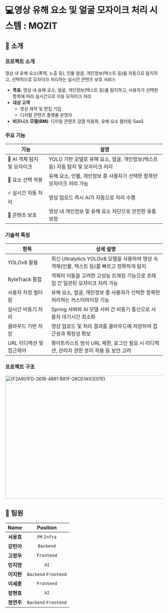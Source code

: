 # 💻영상 유해 요소 및 얼굴 모자이크 처리 시스템 : MOZIT
## 🚀 소개
### 프로젝트 소개
영상 내 유해 요소(폭력, 노출 등), 인물 얼굴, 개인정보(텍스트 등)를 자동으로 탐지하고, 선택적으로 모자이크 처리하는 실시간 콘텐츠 보호 서비스

- **목표**: 영상 내 유해 요소, 얼굴, 개인정보(텍스트 등)를 탐지하고, 사용자가 선택한 항목에 따라 실시간으로 자동 모자이크 처리
- **대상 고객**
  - 영상 제작 및 편집 기업
  - 디지털 콘텐츠 플랫폼 운영자
- **비즈니스 모델(BM)**: 디지털 콘텐츠 검열 자동화, 유해 요소 필터링 SaaS


### 주요 기능

| 기능 | 설명 |
|------|------|
| 🎯 AI 객체 탐지 및 모자이크 | YOLO 기반 모델로 유해 요소, 얼굴, 개인정보(텍스트 등) 자동 탐지 및 모자이크 처리 |
| 🧩 요소 선택 적용 | 유해 요소, 인물, 개인정보 중 사용자가 선택한 항목만 모자이크 처리 가능 |
| ⚡ 실시간 자동 처리 | 영상 업로드 즉시 AI가 자동으로 처리 수행 |
| 🔐 콘텐츠 보호 | 영상 내 개인정보 및 유해 요소 차단으로 안전한 유통 보장 |

### 기술적 특징

| 항목 | 상세 설명 |
|------|----------|
| YOLOv8 활용 | 최신 Ultralytics YOLOv8 모델을 사용하여 영상 속 객체(인물, 텍스트 등)를 빠르고 정확하게 탐지 |
| ByteTrack 통합 | 객체의 이동을 고려한 고성능 트래킹 기능으로 프레임 간 일관된 모자이크 처리 가능 |
| 사용자 지정 필터링 | 유해 요소, 얼굴, 개인정보 중 사용자가 선택한 항목만 처리하는 커스터마이징 기능 |
| 실시간 비동기 처리 | Spring 서버와 AI 모델 서버 간 비동기 통신으로 사용자 대기시간 최소화 |
| 클라우드 기반 저장 | 영상 업로드 및 처리 결과를 클라우드에 저장하여 접근성과 확장성 확보 |
| URL 리디렉션 및 접근제어 | 화이트리스트 방식 URL 제한, 로그인 필요 시 리디렉션, 관리자 권한 분리 적용 등 보안 고려 |

### 프로젝트 구조
<img width="869" height="395" alt="{F2A801FD-361B-4891-B81F-28CD1A1CE07E}" src="https://github.com/user-attachments/assets/b0972d08-63f0-483d-a322-b232ae16ccb8" />


## 👥 팀원
| **Name** | **Position** |
|:--------:|:------------:|
| **서윤호** | `PM` `Infra` |
| **강민아** | `Backend` |
| **고정우** | `Frontend` |
| **민지영** | `AI` |
| **이지현** | `Backend` `Frontend` |
| **이세훈** | `Frontend` |
| **장현호** | `AI` |
| **정연주** | `Backend` `Frontend` |
